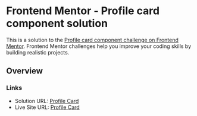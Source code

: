 # Frontend Mentor - Profile card component solution

This is a solution to the [Profile card component challenge on Frontend Mentor](https://www.frontendmentor.io/challenges/profile-card-component-cfArpWshJ). Frontend Mentor challenges help you improve your coding skills by building realistic projects.

## Overview

### Links

- Solution URL: [Profile Card](https://github.com/better-ethan/frontend-mentor-profile-card)
- Live Site URL: [Profile Card](https://your-live-site-url.com)

